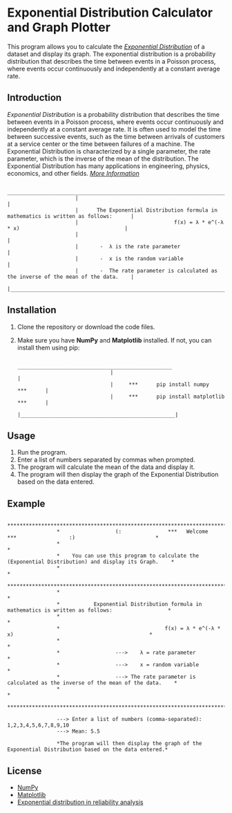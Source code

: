 # Exponential Distribution Calculator and Graph Plotter

   This program allows you to calculate the [*Exponential Distribution*](https://en.wikipedia.org/wiki/Exponential_distribution) of a dataset and display its graph. 
   The exponential distribution is a probability distribution that describes the time between events in a Poisson process, 
   where events occur continuously and independently at a constant average rate.

## Introduction

   *Exponential Distribution* is a probability distribution that describes the time between events in a Poisson process, 
   where events occur continuously and independently at a constant average rate. It is often used to model the time between 
   successive events, such as the time between arrivals of customers at a service center or the time between failures of a machine. 
   The Exponential Distribution is characterized by a single parameter, the rate parameter, which is the inverse of the mean of the distribution. 
   The Exponential Distribution has many applications in engineering, physics, economics, and other fields.
   [*More Information*](https://byjus.com/maths/exponential-distribution/)

                           ______________________________________________________________________________________
                          |                                                                                      |
                          |      The Exponential Distribution formula in mathematics is written as follows:      | 
                          |                               f(x) = λ * e^(-λ * x)                                  |
                          |                                                                                      |
                          |       -  λ is the rate parameter                                                     |
                          |       -  x is the random variable                                                    |
                          |       -  The rate parameter is calculated as the inverse of the mean of the data.    |
                          |______________________________________________________________________________________|

## Installation

   1. Clone the repository or download the code files.
   2. Make sure you have **NumPy** and **Matplotlib** installed. If not, you can install them using pip:

                                         __________________________________________________
                                        |                                                  |
                                        |     ***      pip install numpy          ***      |
                                        |     ***      pip install matplotlib     ***      |
                                        |__________________________________________________|

## Usage

   1. Run the program.
   2. Enter a list of numbers separated by commas when prompted.
   3. The program will calculate the mean of the data and display it.
   4. The program will then display the graph of the Exponential Distribution based on the data entered.

## Example

                    *****************************************************************************************************
                    *                  (:               ***   Welcome   ***                 :)                          *
                    *                                                                                                   *
                    *    You can use this program to calculate the (Exponential Distribution) and display its Graph.    *
                    *                                                                                                   *
                    *****************************************************************************************************
                    *                                                                                                   *
                    *           Exponential Distribution formula in mathematics is written as follows:                  *
                    *                                                                                                   *
                    *                                  f(x) = λ * e^(-λ * x)                                            *
                    *                                                                                                   *
                    *                  --->    λ = rate parameter                                                       *
                    *                  --->    x = random variable                                                      *
                    *                  ---> The rate parameter is calculated as the inverse of the mean of the data.    *
                    *                                                                                                   *
                    ****************************************************************************************************

                    ---> Enter a list of numbers (comma-separated): 1,2,3,4,5,6,7,8,9,10
                    ---> Mean: 5.5
              
                    *The program will then display the graph of the Exponential Distribution based on the data entered.*

## License

   * [NumPy](https://numpy.org/)
   * [Matplotlib](https://matplotlib.org/)
   * [Exponential distribution in reliability analysis](https://support.minitab.com/en-us/minitab/21/help-and-how-to/statistical-modeling/reliability/supporting-topics/distribution-models/exponential-distribution/)